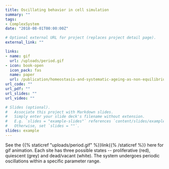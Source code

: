 ```yaml
---
title: Oscillating behavior in cell simulation
summary: ""
tags:
- ComplexSystem
date: "2018-08-01T00:00:00Z"

# Optional external URL for project (replaces project detail page).
external_link: ""

links:
- name: gif
  url: /uploads/period.gif
- icon: book-open
  icon_pack: fas
  name: paper
  url: /publication/homeostasis-and-systematic-ageing-as-non-equilibrium-phase-transitions-in-computational-multicellular-organizations/
url_code: ""
url_pdf: ""
url_slides: ""
url_video: ""

# Slides (optional).
#   Associate this project with Markdown slides.
#   Simply enter your slide deck's filename without extension.
#   E.g. `slides = "example-slides"` references `content/slides/example-slides.md`.
#   Otherwise, set `slides = ""`.
slides: example
---
```


See the {{% staticref "uploads/period.gif" %}}link{{% /staticref %}} here for gif animation. Each site has three possible states -- proliferative (red), quiescent (grey) and dead/vacant (white). The system undergoes periodic oscillations within a specific parameter range.
